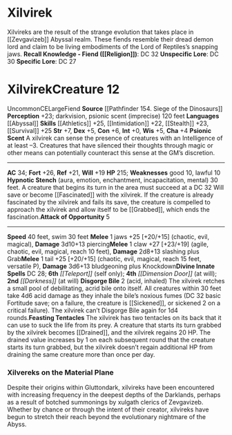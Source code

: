 ﻿---
ac: '34'
alignment: CE
all_resistance: null
burrow_speed: null
charisma: '+4'
climb_speed: null
constitution: '+6'
creature_ability:
- Attack of Opportunity
- Disgorge Bile
- Feasting Tentacles
- Hypnotic Stench
- Psionic Scent
creature_family: null
description: "Xilvireks are the result of the strange evolution that takes place in\
  \ [[DATABASE/deity/Zevgavizeb|Zevgavizeb\u2019s]] Abyssal realm. These fiends resemble\
  \ their dread demon lord and claim to be living embodiments of the Lord of Reptiles\u2019\
  s snapping jaws.<br/><br/><b><u>Recall Knowledge - Fiend</u> ( [[DATABASE/skill/Religion|Religion]]\
  \ )</b>: DC 32<br/><b><u>Unspecific Lore</u></b>: DC 30<br/><b><u>Specific Lore</u></b>:\
  \ DC 27"
dexterity: '+5'
element: null
fly_speed: null
fortitude: '+26'
hardness: null
hp: '215'
id: '534'
immunity: null
intelligence: '+0'
land_speed: '40'
language:
- '[[DATABASE/language/Abyssal|Abyssal]]'
level: '12'
max_speed: '40'
name: Xilvirek
perception: '+23'
rarity: Uncommon
reflex: '+21'
resistance: null
rus_type_level: null
school: null
sense:
- darkvision
- psionic scent (imprecise) 120 feet
size: Large
skill:
- '[[DATABASE/skill/Athletics|Athletics]] +25'
- '[[DATABASE/skill/Intimidation|Intimidation]] +22'
- '[[DATABASE/skill/Stealth|Stealth]] +23'
- '[[DATABASE/skill/Survival|Survival]] +25'
source: '[[DATABASE/source/Pathfinder 154. Siege of the Dinosaurs|Pathfinder #154:
  Siege of the Dinosaurs]]'
speed:
- 40 feet
- swim 30 feet
spell:
- '[[DATABASE/spell/Darkness|Darkness]]'
- '[[DATABASE/spell/Dimension Door|DimensionDoor]]'
- '[[DATABASE/spell/Teleport|Teleport]]'
strength: '+7'
strength_req: '7'
strongest_save:
- Fortitude
swim_speed: '30'
trait:
- '[[DATABASE/trait/Fiend|Fiend]]'
- '[[DATABASE/trait/Uncommon|Uncommon]]'
type: Creature
vision: Darkvision
weakest_save:
- Will
weakness:
- good 10
- lawful 10
will: '+19'
wisdom: '+5'

---
# Xilvirek

Xilvireks are the result of the strange evolution that takes place in [[Zevgavizeb]] Abyssal realm. These fiends resemble their dread demon lord and claim to be living embodiments of the Lord of Reptiles’s snapping jaws.
**Recall Knowledge - Fiend ([[Religion]])**: DC 32
**Unspecific Lore**: DC 30
**Specific Lore**: DC 27

# Xilvirek<span class="item-type">Creature 12</span>

<span class="trait-uncommon item-trait">Uncommon</span><span class="trait-alignment item-trait">CE</span><span class="trait-size item-trait">Large</span><span class="item-trait">Fiend</span>
**Source** [[Pathfinder 154. Siege of the Dinosaurs]]
**Perception** +23; darkvision, psionic scent (imprecise) 120 feet
**Languages** [[Abyssal]]
**Skills** [[Athletics]] +25, [[Intimidation]] +22, [[Stealth]] +23, [[Survival]] +25
**Str** +7, **Dex** +5, **Con** +6, **Int** +0, **Wis** +5, **Cha** +4
**Psionic Scent** A xilvirek can sense the presence of creatures with an Intelligence of at least –3. Creatures that have silenced their thoughts through magic or other means can potentially counteract this sense at the GM’s discretion.

---
**AC** 34; **Fort** +26, **Ref** +21, **Will** +19
**HP** 215; **Weaknesses** good 10, lawful 10
<span class="in-box-ability">**Hypnotic Stench** (aura, emotion, enchantment, incapacitation, mental) 30 feet. A creature that begins its turn in the area must succeed at a DC 32 Will save or become [[Fascinated]] with the xilvirek. If the creature is already fascinated by the xilvirek and fails its save, the creature is compelled to approach the xilvirek and allow itself to be [[Grabbed]], which ends the fascination.</span><span class="in-box-ability">**Attack of Opportunity** <span class="action-icon">5</span> </span>

---
**Speed** 40 feet, swim 30 feet
<span class="in-box-ability">**Melee** <span class="action-icon">1</span> jaws +25 [+20/+15] (chaotic, evil, magical), **Damage** 3d10+13 piercing</span><span class="in-box-ability">**Melee** <span class="action-icon">1</span> claw +27 [+23/+19] (agile, chaotic, evil, magical, reach 10 feet), **Damage** 2d8+13 slashing plus Grab</span><span class="in-box-ability">**Melee** <span class="action-icon">1</span> tail +25 [+20/+15] (chaotic, evil, magical, reach 15 feet, versatile P), **Damage** 3d6+13 bludgeoning plus Knockdown</span>**Divine Innate Spells** DC 28; **6th** _[[Teleport]]_ (self only); **4th** _[[Dimension Door]]_ (at will); **2nd** _[[Darkness]]_ (at will)
<span class="in-box-ability">**Disgorge Bile** <span class="action-icon">2</span> (acid, inhaled) The xilvirek retches a small pool of debilitating, acrid bile onto itself. All creatures within 30 feet take 4d6 acid damage as they inhale the bile’s noxious fumes (DC 32 basic Fortitude save; on a failure, the creature is [[Sickened]], or sickened 2 on a critical failure). The xilvirek can’t Disgorge Bile again for 1d4 rounds.</span><span class="in-box-ability">**Feasting Tentacles** The xilvirek has two tentacles on its back that it can use to suck the life from its prey. A creature that starts its turn grabbed by the xilvirek becomes [[Drained]], and the xilvirek regains 20 HP. The drained value increases by 1 on each subsequent round that the creature starts its turn grabbed, but the xilvirek doesn’t regain additional HP from draining the same creature more than once per day.</span>

###  Xilvereks on the Material Plane

Despite their origins within Gluttondark, xilvireks have been encountered with increasing frequency in the deepest depths of the Darklands, perhaps as a result of botched summonings by xulgath clerics of Zevgavizeb. Whether by chance or through the intent of their creator, xilvireks have begun to stretch their reach beyond the evolutionary nightmare of the Abyss.